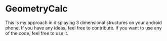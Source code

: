 # GeometryCalc
This is my approach in displaying 3 dimensional structures on your android phone.
If you have any ideas, feel free to contribute.
If you want to use any of the code, feel free to use it.
